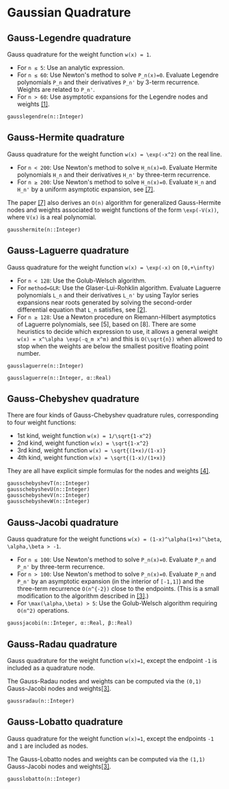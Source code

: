 # Gaussian Quadrature


## Gauss-Legendre quadrature
Gauss quadrature for the weight function ``w(x) = 1``.

* For ``n ≤ 5``: Use an analytic expression.
* For ``n ≤ 60``: Use Newton's method to solve ``P_n(x)=0``. Evaluate Legendre polynomials ``P_n`` and their derivatives ``P_n'`` by 3-term recurrence. Weights are related to ``P_n'``.
* For ``n > 60``: Use asymptotic expansions for the Legendre nodes and weights [[1]](http://epubs.siam.org/doi/abs/10.1137/140954969).

```@docs
gausslegendre(n::Integer)
```


## Gauss-Hermite quadrature
Gauss quadrature for the weight function ``w(x) = \exp(-x^2)`` on the real line.

* For ``n < 200``: Use Newton's method to solve ``H_n(x)=0``. Evaluate Hermite polynomials ``H_n`` and their derivatives ``H_n'`` by three-term recurrence.
* For ``n ≥ 200``: Use Newton's method to solve ``H_n(x)=0``. Evaluate ``H_n`` and ``H_n'`` by a uniform asymptotic expansion, see [[7]](http://arxiv.org/abs/1410.5286).

The paper [[7]](http://arxiv.org/abs/1410.5286) also derives an ``O(n)`` algorithm for generalized Gauss-Hermite nodes and weights associated to weight functions of the form ``\exp(-V(x))``, where ``V(x)`` is a real polynomial.

```@docs
gausshermite(n::Integer)
```


## Gauss-Laguerre quadrature
Gauss quadrature for the weight function ``w(x) = \exp(-x)`` on ``[0,+\infty)``

* For ``n < 128``: Use the Golub-Welsch algorithm.
* For `method=GLR`: Use the Glaser-Lui-Rohklin algorithm. Evaluate Laguerre polynomials ``L_n`` and their derivatives ``L_n'`` by using Taylor series expansions near roots generated by solving the second-order differential equation that ``L_n`` satisfies, see [[2]](http://epubs.siam.org/doi/pdf/10.1137/06067016X).
* For ``n ≥ 128``: Use a Newton procedure on Riemann-Hilbert asymptotics of Laguerre polynomials, see [5], based on [8]. There are some heuristics to decide which expression to use, it allows a general weight ``w(x) = x^\alpha \exp(-q_m x^m)`` and this is ``O(\sqrt{n})`` when allowed to stop when the weights are below the smallest positive floating point number.

```@docs
gausslaguerre(n::Integer)
```

```@docs
gausslaguerre(n::Integer, α::Real)
```


## Gauss-Chebyshev quadrature
There are four kinds of Gauss-Chebyshev quadrature rules, corresponding to four weight functions:

* 1st kind, weight function ``w(x) = 1/\sqrt{1-x^2}``
* 2nd kind, weight function ``w(x) = \sqrt{1-x^2}``
* 3rd kind, weight function ``w(x) = \sqrt{(1+x)/(1-x)}``
* 4th kind, weight function ``w(x) = \sqrt{(1-x)/(1+x)}``

They are all have explicit simple formulas for the nodes and weights [[4]](https://books.google.co.jp/books?id=8FHf0P3to0UC).

```@docs
gausschebyshevT(n::Integer)
gausschebyshevU(n::Integer)
gausschebyshevV(n::Integer)
gausschebyshevW(n::Integer)
```


## Gauss-Jacobi quadrature
Gauss quadrature for the weight functions ``w(x) = (1-x)^\alpha(1+x)^\beta``, ``\alpha,\beta > -1``.

* For ``n ≤ 100``: Use Newton's method to solve ``P_n(x)=0``. Evaluate ``P_n`` and ``P_n'`` by three-term recurrence.
* For ``n > 100``: Use Newton's method to solve ``P_n(x)=0``. Evaluate ``P_n`` and ``P_n'`` by an asymptotic expansion (in the interior of ``[-1,1]``) and the three-term recurrence ``O(n^{-2})`` close to the endpoints. (This is a small modification to the algorithm described in [[3]](http://epubs.siam.org/doi/abs/10.1137/120889873).)
* For ``\max(\alpha,\beta) > 5``: Use the Golub-Welsch algorithm requiring ``O(n^2)`` operations.

```@docs
gaussjacobi(n::Integer, α::Real, β::Real)
```


## Gauss-Radau quadrature
Gauss quadrature for the weight function ``w(x)=1``, except the endpoint ``-1`` is included as a quadrature node.

The Gauss-Radau nodes and weights can be computed via the ``(0,1)`` Gauss-Jacobi nodes and weights[[3]](http://epubs.siam.org/doi/abs/10.1137/120889873).

```@docs
gaussradau(n::Integer)
```


## Gauss-Lobatto quadrature
Gauss quadrature for the weight function ``w(x)=1``, except the endpoints ``-1`` and ``1`` are included as nodes.

The Gauss-Lobatto nodes and weights can be computed via the ``(1,1)`` Gauss-Jacobi nodes and weights[[3]](http://epubs.siam.org/doi/abs/10.1137/120889873).

```@docs
gausslobatto(n::Integer)
```

